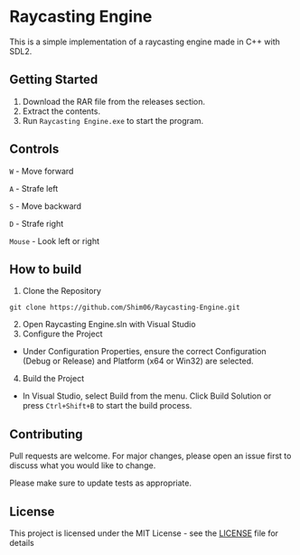 # Raycasting Engine

This is a simple implementation of a raycasting engine made in C++ with SDL2. 

## Getting Started

1. Download the RAR file from the releases section.
2. Extract the contents.
3. Run `Raycasting Engine.exe` to start the program.

## Controls
`W` - Move forward

`A` - Strafe left

`S` - Move backward

`D` - Strafe right

`Mouse` - Look left or right

## How to build

1. Clone the Repository 
```
git clone https://github.com/Shim06/Raycasting-Engine.git
```
2. Open Raycasting Engine.sln with Visual Studio
3. Configure the Project
- Under Configuration Properties, ensure the correct Configuration (Debug or Release) and Platform (x64 or Win32) are selected.

4. Build the Project
- In Visual Studio, select Build from the menu.
Click Build Solution or press `Ctrl+Shift+B` to start the build process.

## Contributing

Pull requests are welcome. For major changes, please open an issue first
to discuss what you would like to change.

Please make sure to update tests as appropriate.

## License

This project is licensed under the MIT License - see the [LICENSE](LICENSE) file for details
